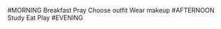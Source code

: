 #MORNING
    Breakfast
    Pray
    Choose outfit
    Wear makeup
#AFTERNOON
    Study
    Eat
    Play
#EVENING